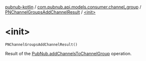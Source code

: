 [pubnub-kotlin](../../index.md) / [com.pubnub.api.models.consumer.channel_group](../index.md) / [PNChannelGroupsAddChannelResult](index.md) / [&lt;init&gt;](./-init-.md)

# &lt;init&gt;

`PNChannelGroupsAddChannelResult()`

Result of the [PubNub.addChannelsToChannelGroup](../../com.pubnub.api/-pub-nub/add-channels-to-channel-group.md) operation.

